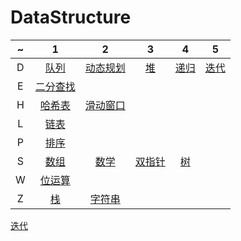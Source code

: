 # DataStructure

~|1|2|3|4|5
:----:|:-----:|:------:|:------:|:------:|:------:  
D|[队列](队列.md)|[动态规划](动态规划.md)|[堆](堆.md)|[递归](递归.md)|[迭代](迭代.md)
E|[二分查找](二分查找.md)
H|[哈希表](哈希表.md)|[滑动窗口](滑动窗口.md)
L|[链表](链表.md)
P|[排序](排序.md)
S|[数组](数组.md)|[数学](数学.md)|[双指针](双指针.md)|[树](树.md)
W|[位运算](位运算.md)
Z|[栈](栈.md)| [字符串](字符串.md)


[迭代](迭代.md)




 

















